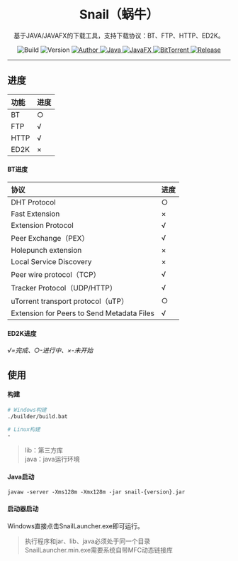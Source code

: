 <h1 align="center">Snail（蜗牛）</h1>

<p align="center">
基于JAVA/JAVAFX的下载工具，支持下载协议：BT、FTP、HTTP、ED2K。
</p>

<p align="center">
	<a>
		<img alt="Build" src="https://img.shields.io/badge/Build-passing-success.svg?style=flat-square" />
	</a>
	<a>
		<img alt="Version" src="https://img.shields.io/badge/Version-1.0.0-blue.svg?style=flat-square" />
	</a>
	<a target="_blank" href="https://www.acgist.com">
		<img alt="Author" src="https://img.shields.io/badge/Author-acgist-red.svg?style=flat-square" />
	</a>
	<a target="_blank" href="https://openjdk.java.net/">
		<img alt="Java" src="https://img.shields.io/badge/Java-11-yellow.svg?style=flat-square" />
	</a>
	<a target="_blank" href="https://openjfx.io/">
		<img alt="JavaFX" src="https://img.shields.io/badge/JavaFX-12-green.svg?style=flat-square" />
	</a>
	<a target="_blank" href="https://www.bittorrent.org/beps/bep_0000.html">
		<img alt="BitTorrent" src="https://img.shields.io/badge/BitTorrent-BEP-orange.svg?style=flat-square" />
	</a>
	<a target="_blank" href="https://gitee.com/acgist/snail/releases/v1.0.0">
		<img alt="Release" src="https://img.shields.io/badge/Release-1.0.0-blueviolet.svg?style=flat-square" />
	</a>
</p>

----

## 进度
|功能|进度|
|:-|:-|
|BT|○|
|FTP|√|
|HTTP|√|
|ED2K|×|

#### BT进度
|协议|进度|
|:-|:-|
|DHT Protocol|○|
|Fast Extension|×|
|Extension Protocol|√|
|Peer Exchange（PEX）|√|
|Holepunch extension|×|
|Local Service Discovery|×|
|Peer wire protocol（TCP）|√|
|Tracker Protocol（UDP/HTTP）|√|
|uTorrent transport protocol（uTP）|○|
|Extension for Peers to Send Metadata Files|√|

#### ED2K进度

*√=完成、○-进行中、×-未开始*

## 使用

#### 构建
```bash
# Windows构建
./builder/build.bat

# Linux构建
-
```

> lib：第三方库   
> java：java运行环境

#### Java启动
```
javaw -server -Xms128m -Xmx128m -jar snail-{version}.jar
```

#### 启动器启动

Windows直接点击SnailLauncher.exe即可运行。

> 执行程序和jar、lib、java必须处于同一个目录   
> SnailLauncher.min.exe需要系统自带MFC动态链接库

